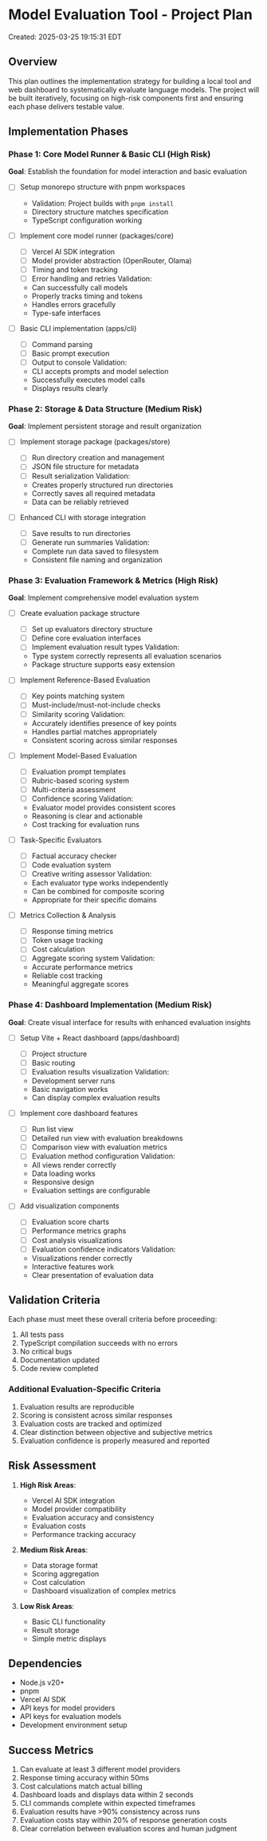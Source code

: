 # Model Evaluation Tool - Project Plan
Created: 2025-03-25 19:15:31 EDT

## Overview
This plan outlines the implementation strategy for building a local tool and web dashboard to systematically evaluate language models. The project will be built iteratively, focusing on high-risk components first and ensuring each phase delivers testable value.

## Implementation Phases

### Phase 1: Core Model Runner & Basic CLI (High Risk)
**Goal**: Establish the foundation for model interaction and basic evaluation
- [ ] Setup monorepo structure with pnpm workspaces
  - Validation: Project builds with `pnpm install`
  - Directory structure matches specification
  - TypeScript configuration working

- [ ] Implement core model runner (packages/core)
  - [ ] Vercel AI SDK integration
  - [ ] Model provider abstraction (OpenRouter, Olama)
  - [ ] Timing and token tracking
  - [ ] Error handling and retries
  Validation:
  - Can successfully call models
  - Properly tracks timing and tokens
  - Handles errors gracefully
  - Type-safe interfaces

- [ ] Basic CLI implementation (apps/cli)
  - [ ] Command parsing
  - [ ] Basic prompt execution
  - [ ] Output to console
  Validation:
  - CLI accepts prompts and model selection
  - Successfully executes model calls
  - Displays results clearly

### Phase 2: Storage & Data Structure (Medium Risk)
**Goal**: Implement persistent storage and result organization
- [ ] Implement storage package (packages/store)
  - [ ] Run directory creation and management
  - [ ] JSON file structure for metadata
  - [ ] Result serialization
  Validation:
  - Creates properly structured run directories
  - Correctly saves all required metadata
  - Data can be reliably retrieved

- [ ] Enhanced CLI with storage integration
  - [ ] Save results to run directories
  - [ ] Generate run summaries
  Validation:
  - Complete run data saved to filesystem
  - Consistent file naming and organization

### Phase 3: Evaluation Framework & Metrics (High Risk)
**Goal**: Implement comprehensive model evaluation system
- [ ] Create evaluation package structure
  - [ ] Set up evaluators directory structure
  - [ ] Define core evaluation interfaces
  - [ ] Implement evaluation result types
  Validation:
  - Type system correctly represents all evaluation scenarios
  - Package structure supports easy extension

- [ ] Implement Reference-Based Evaluation
  - [ ] Key points matching system
  - [ ] Must-include/must-not-include checks
  - [ ] Similarity scoring
  Validation:
  - Accurately identifies presence of key points
  - Handles partial matches appropriately
  - Consistent scoring across similar responses

- [ ] Implement Model-Based Evaluation
  - [ ] Evaluation prompt templates
  - [ ] Rubric-based scoring system
  - [ ] Multi-criteria assessment
  - [ ] Confidence scoring
  Validation:
  - Evaluator model provides consistent scores
  - Reasoning is clear and actionable
  - Cost tracking for evaluation runs

- [ ] Task-Specific Evaluators
  - [ ] Factual accuracy checker
  - [ ] Code evaluation system
  - [ ] Creative writing assessor
  Validation:
  - Each evaluator type works independently
  - Can be combined for composite scoring
  - Appropriate for their specific domains

- [ ] Metrics Collection & Analysis
  - [ ] Response timing metrics
  - [ ] Token usage tracking
  - [ ] Cost calculation
  - [ ] Aggregate scoring system
  Validation:
  - Accurate performance metrics
  - Reliable cost tracking
  - Meaningful aggregate scores

### Phase 4: Dashboard Implementation (Medium Risk)
**Goal**: Create visual interface for results with enhanced evaluation insights
- [ ] Setup Vite + React dashboard (apps/dashboard)
  - [ ] Project structure
  - [ ] Basic routing
  - [ ] Evaluation results visualization
  Validation:
  - Development server runs
  - Basic navigation works
  - Can display complex evaluation results

- [ ] Implement core dashboard features
  - [ ] Run list view
  - [ ] Detailed run view with evaluation breakdowns
  - [ ] Comparison view with evaluation metrics
  - [ ] Evaluation method configuration
  Validation:
  - All views render correctly
  - Data loading works
  - Responsive design
  - Evaluation settings are configurable

- [ ] Add visualization components
  - [ ] Evaluation score charts
  - [ ] Performance metrics graphs
  - [ ] Cost analysis visualizations
  - [ ] Evaluation confidence indicators
  Validation:
  - Visualizations render correctly
  - Interactive features work
  - Clear presentation of evaluation data

## Validation Criteria
Each phase must meet these overall criteria before proceeding:
1. All tests pass
2. TypeScript compilation succeeds with no errors
3. No critical bugs
4. Documentation updated
5. Code review completed

### Additional Evaluation-Specific Criteria
1. Evaluation results are reproducible
2. Scoring is consistent across similar responses
3. Evaluation costs are tracked and optimized
4. Clear distinction between objective and subjective metrics
5. Evaluation confidence is properly measured and reported

## Risk Assessment
1. **High Risk Areas**:
   - Vercel AI SDK integration
   - Model provider compatibility
   - Evaluation accuracy and consistency
   - Evaluation costs
   - Performance tracking accuracy

2. **Medium Risk Areas**:
   - Data storage format
   - Scoring aggregation
   - Cost calculation
   - Dashboard visualization of complex metrics

3. **Low Risk Areas**:
   - Basic CLI functionality
   - Result storage
   - Simple metric displays

## Dependencies
- Node.js v20+
- pnpm
- Vercel AI SDK
- API keys for model providers
- API keys for evaluation models
- Development environment setup

## Success Metrics
1. Can evaluate at least 3 different model providers
2. Response timing accuracy within 50ms
3. Cost calculations match actual billing
4. Dashboard loads and displays data within 2 seconds
5. CLI commands complete within expected timeframes
6. Evaluation results have >90% consistency across runs
7. Evaluation costs stay within 20% of response generation costs
8. Clear correlation between evaluation scores and human judgment 